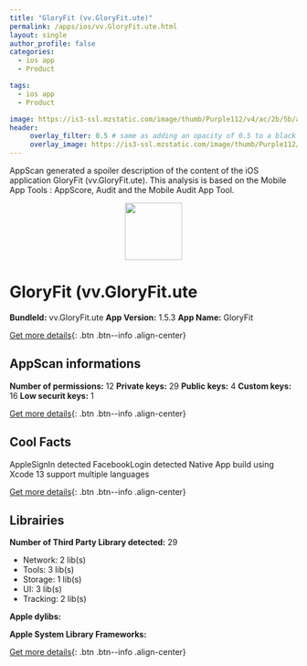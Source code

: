 ```yaml
---
title: "GloryFit (vv.GloryFit.ute)"
permalink: /apps/ios/vv.GloryFit.ute.html
layout: single
author_profile: false
categories: 
  - ios app 
  - Product 

tags: 
  - ios app 
  - Product 

image: https://is3-ssl.mzstatic.com/image/thumb/Purple112/v4/ac/2b/5b/ac2b5b45-c808-d5c5-fbc2-11b37de5eac2/AppIcon-1x_U007emarketing-0-5-0-0-sRGB-0-85-220-0.png/512x512bb.jpg
header: 
     overlay_filter: 0.5 # same as adding an opacity of 0.5 to a black background
     overlay_image: https://is3-ssl.mzstatic.com/image/thumb/Purple112/v4/ac/2b/5b/ac2b5b45-c808-d5c5-fbc2-11b37de5eac2/AppIcon-1x_U007emarketing-0-5-0-0-sRGB-0-85-220-0.png/512x512bb.jpg
---
```

AppScan generated a spoiler description of the content of the iOS application GloryFit (vv.GloryFit.ute). This analysis is based on the Mobile App Tools : AppScore, Audit and the Mobile Audit App Tool.

  
  
<div style="text-align: center;"><img src="https://is3-ssl.mzstatic.com/image/thumb/Purple112/v4/ac/2b/5b/ac2b5b45-c808-d5c5-fbc2-11b37de5eac2/AppIcon-1x_U007emarketing-0-5-0-0-sRGB-0-85-220-0.png/512x512bb.jpg" width="100" height="100"></div>  
  
# GloryFit (vv.GloryFit.ute

**BundleId:** vv.GloryFit.ute
**App Version:** 1.5.3
**App Name:** GloryFit


[Get more details](/pricing.html){: .btn .btn--info .align-center}  
  
## AppScan informations 

**Number of permissions:** 12
**Private keys:** 29
**Public keys:** 4
**Custom keys:** 16
**Low securit keys:** 1
  
[Get more details](/pricing.html){: .btn .btn--info .align-center}

## Cool Facts

AppleSignIn detected
FacebookLogin detected
Native App
build using Xcode 13
support multiple languages
  
[Get more details](/pricing.html){: .btn .btn--info .align-center}

## Librairies 
**Number of Third Party Library detected:** 29
- Network: 2 lib(s)
- Tools: 3 lib(s)
- Storage: 1 lib(s)
- UI: 3 lib(s)
- Tracking: 2 lib(s)

**Apple dylibs:**


**Apple System Library Frameworks:**


  
[Get more details](/pricing.html){: .btn .btn--info .align-center}

